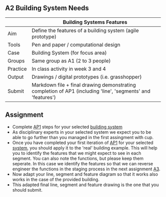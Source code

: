 ## A2 Building System Needs

|          |  Building Systems Features   |
|----      |-----|
|  Aim     |   Define the features of a building system (agile prototype)  |
| Tools    | Pen and paper / computational design |
| Case     | Building System (for focus area) |
| Groups   | Same group as A1 (2 to 3 people) |
| Practice | In class activity in week 3 and 4 |
| Output   | Drawings / digital prototypes (i.e. grasshopper) |
| Submit   | Markdown file + final drawing demonstrating completion of AP1 (including 'line', 'segments' and 'features') |

## Assignment

* Complete [AP1] steps for your selected [building system]
* As disciplinary experts in your selected system we expect you to be able to go further than you managed in the first assingment with cup.
* Once you have completed your first iteration of [AP1] for your selected [system], you should apply it to the 'real' building example. This will help you to identify the features that we might expect to see in each segment. You can also note the functions, but please keep them seperate. In this case we identify the features so that we can reverse engineer the functions in the staging process in the next assignment [A3].
* Now adapt your line, segment and feature diagram so that it works also works in the case of the provided building.
* This adapted final line, segment and feature drawing is the one that you should submit.

[AP1]: /Agile/Methodology/01
[building system]: /Agile/Systems
[system]: /Agile/Systems
[A3]: /Agile/Assignments/A3

<!--
![METHOD_02](https://github.com/timmcginley/Agile-Prototyping/assets/1415855/23c41df7-b987-4d23-9c3a-8144a56c896b)

>Overarching concept for this assignment is the future concept of Backcasting with the purpose of supporting the codesign of solutions.

In this part you will:
* Identify the requirements and features of the future product / system in your defined future(s).
* Extend traditional requirements engineering concepts to include [meta disciplinary analysis] of a selected building system.
* This stage introduces the design science research methodology (DSRM) so that you can define your solution objectives, based on your problem identification process in the previous stage.

This assignment results in the production of the [Agile Future Design Plan] (AFDP). This involves a number of stages.

## 2.1 AFDP_01 identify *Future Gaps*
for each of your [futures] from [A1]:
* Address the points from the [AFDP] (AFDP_01) description.
  
## 2.2 AFDP_02 Define *System Requirements*
for each of your selected [gene systems] from [A1]:
* Address the points from the [AFDP] (AFDP_02) description.
  
## 2.3 AFDP_03 Define *System Features*
for each of your selected [gene systems] from [A1]:
* Address the points from the [AFDP] (AFDP_03) description.
  
## 2.4 AFDP_04 Identify *System Examples*
for each of your selected [gene systems] from [A1]:
* Address the points from the [AFDP] (AFDP_04) description.

## 2.5 AFDP_05 Identify *System Analysis*
for each of your selected [gene systems] from [A1]:
* Address the points from the [AFDP] (AFDP_05) description.
  
## 2.6 AFDP_06 Create a *Future Case*
Address the points from the [AFDP] (AFDP_05) description in a 1 page [science fiction prototype] that describes one of your Futures and how the feature(s) satisfy the requirement(s) you have identified for that future.

## Submission Details
Simple report docuementing the five AFDP stages in [Markdown] format (called A1-Team-XX). If doing it [Github], please remember to make the repository public so we can give your feedback. You are also welcome to upload it to Learn if you prefer.

## Learning Objectives
3. Identify the ‘phenotypic’ features of a building system or product.
4. Identify a building system or product that has or could address a current or emerging disciplinary problem in the architecture, engineering and construction industry.

-->

[science fiction prototype]: /Agile/Concepts/ScienceFictionPrototype
[meta disciplinary analysis]: /Agile/Concepts/MetaDisciplinary
[MarkDown]: /Agile/Concepts/MarkDown
[AFDP]: /Agile/Concepts/AFDP
[Agile Future Design Plan]: /Agile/Concepts/AFDP
[futures]: /Agile/Futures
[gene systems]: /Agile/Genes
[focus]: /Agile/Focus
[A1]: /Agile/Assignments/A1
